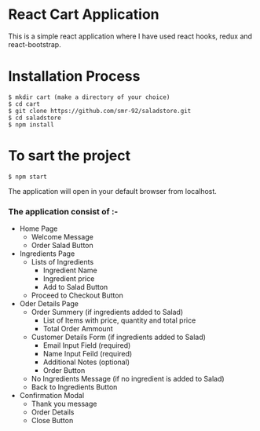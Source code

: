 # React Cart Application

This is a simple react application where I have used react hooks, redux and react-bootstrap.

# Installation Process

```
$ mkdir cart (make a directory of your choice)
$ cd cart
$ git clone https://github.com/smr-92/saladstore.git
$ cd saladstore
$ npm install

```
# To sart the project
```
$ npm start

```
The application will open in your default browser from localhost.

### The application consist of :-
 * Home Page
    * Welcome Message
    * Order Salad Button
 * Ingredients Page
    * Lists of Ingredients
        * Ingredient Name
        * Ingredient price
        * Add to Salad Button
    * Proceed to Checkout Button
 * Oder Details Page
    * Order Summery (if ingredients added to Salad)
        * List of Items with price, quantity and total price
        * Total Order Ammount
    * Customer Details Form (if ingredients added to Salad)
        * Email Input Field (required)
        * Name Input Feild (required)
        * Additional Notes (optional)
        * Order Button
    * No Ingredients Message (if no ingredient is added to Salad) 
    * Back to Ingredients Button
 * Confirmation Modal
    * Thank you message
    * Order Details
    * Close Button
